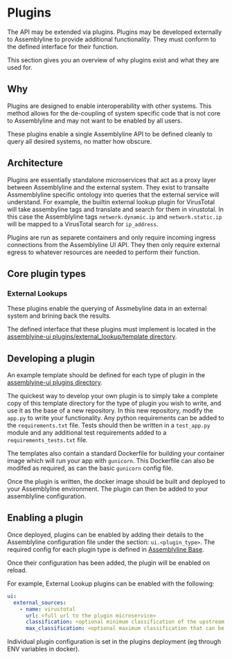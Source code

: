 # Plugins

The API may be extended via plugins. Plugins may be developed externally to Assemblyline to provide additional
functionality. They must conform to the defined interface for their function.

This section gives you an overview of why plugins exist and what they are used for.

## Why

Plugins are designed to enable interoperability with other systems. This method allows for the de-coupling of system
specific code that is not core to Assemblyline and may not want to be enabled by all users.

These plugins enable a single Assemblyline API to be defined cleanly to query all desired systems, no matter how
obscure.

## Architecture

Plugins are essentially standalone microservices that act as a proxy layer between Assemblyline and the external system.
They exist to transalte Assmemblyline specific ontology into queries that the external service will understand. For
example, the builtin external lookup plugin for VirusTotal will take assembyline tags and translate and search for them
in virustotal. In this case the Assemblyline tags `network.dynamic.ip` and `network.static.ip` will be mapped to a
VirusTotal search for `ip_address`.

Plugins are run as separete containers and only require incoming ingress connections from the Assemblyline UI API. They
then only require external egress to whatever resources are needed to perform their function.

## Core plugin types

### External Lookups

These plugins enable the querying of Assmebyline data in an external system and brining back the results.

The defined interface that these plugins must implement is located in the
[assemblyine-ui plugins/external_lookup/template directory](https://github.com/CybercentreCanada/assemblyline-ui/tree/master/plugins/external_lookup/template).

## Developing a plugin

An example template should be defined for each type of plugin in the
[assemblyine-ui plugins directory](https://github.com/CybercentreCanada/assemblyline-ui/tree/master/plugins/).

The quickest way to develop your own plugin is to simply take a complete copy of this template directory for the type
of plugin you wish to write, and use it as the base of a new repository. In this new repository, modify the `app.py` to
write your functionality. Any python requirements can be added to the `requirements.txt` file. Tests should then be
written in a `test_app.py` module and any additional test requirements added to a `requirements_tests.txt` file.

The templates also contain a standard Dockerfile for building your container image which will run your app with
`gunicorn`. This Dockerfile can also be modifed as required, as can the basic `gunicorn` config file.

Once the plugin is written, the docker image should be built and deployed to your Assemblyline environment. The plugin
can then be added to your assemblyline configuration.

## Enabling a plugin

Once deployed, plugins can be enabled by adding their details to the Assemblyline configuration file under the section:
`ui.<plugin_type>`. The required config for each plugin type is defined in
[Assemblyline Base](https://github.com/CybercentreCanada/assemblyline-base/blob/master/assemblyline/odm/models/config.py).

Once their configuration has been added, the plugin will be enabled on reload.

For example, External Lookup plugins can be enabled with the following:

```yaml
ui:
  external_sources:
    - name: virustotal
      url: <full url to the plugin microservice>
      classification: <optional minimum classification of the upstream service>
      max_classification: <optional maximum classification that can be sumbitted to the upstream service>
```

Individual plugin configuration is set in the plugins deployment (eg through ENV variables in docker).
